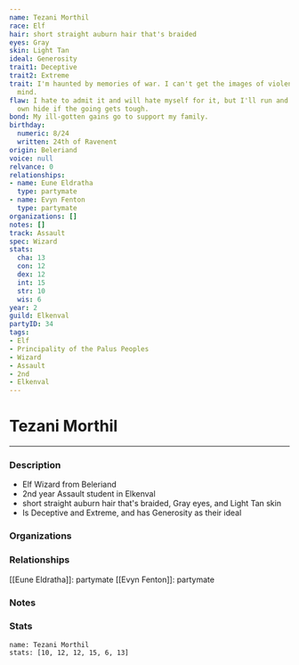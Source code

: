 ```yaml
---
name: Tezani Morthil
race: Elf
hair: short straight auburn hair that's braided
eyes: Gray
skin: Light Tan
ideal: Generosity
trait1: Deceptive
trait2: Extreme
trait: I'm haunted by memories of war. I can't get the images of violence out of my
  mind.
flaw: I hate to admit it and will hate myself for it, but I'll run and preserve my
  own hide if the going gets tough.
bond: My ill-gotten gains go to support my family.
birthday:
  numeric: 8/24
  written: 24th of Ravenent
origin: Beleriand
voice: null
relvance: 0
relationships:
- name: Eune Eldratha
  type: partymate
- name: Evyn Fenton
  type: partymate
organizations: []
notes: []
track: Assault
spec: Wizard
stats:
  cha: 13
  con: 12
  dex: 12
  int: 15
  str: 10
  wis: 6
year: 2
guild: Elkenval
partyID: 34
tags:
- Elf
- Principality of the Palus Peoples
- Wizard
- Assault
- 2nd
- Elkenval
---
```

# Tezani Morthil
---
### Description
- Elf Wizard from Beleriand
- 2nd year Assault student in Elkenval
- short straight auburn hair that's braided, Gray eyes, and Light Tan skin
- Is Deceptive and Extreme, and has Generosity as their ideal

### Organizations

### Relationships
[[Eune Eldratha]]: partymate
[[Evyn Fenton]]: partymate

### Notes

### Stats
```statblock
name: Tezani Morthil
stats: [10, 12, 12, 15, 6, 13]
```